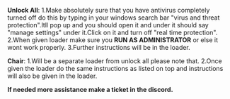 

**Unlock All**:
1.Make absolutely sure that you have antivirus completely turned off do this by typing in your windows search bar "virus and threat protection".Itll pop up and you should open it and under it should say "manage settings" under it.Click on it and turn off "real time protection".
2.When given loader make sure you **RUN AS ADMINISTRATOR** or else it wont work properly.
3.Further instructions will be in the loader.





**Chair**:
1.Will be a separate loader from unlock all please note that.
2.Once given the loader do the same instructions as listed on top and instructions will also be given in the loader.




**If needed more assistance make a ticket in the discord.**

